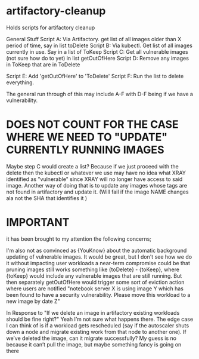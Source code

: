 # artifactory-cleanup
Holds scripts for artifactory cleanup

General Stuff
Script A: Via Artifactory. get list of all images older than X period of time, say in list toDelete
Script B: Via kubectl. Get list of all images currently in use. Say in a list of ToKeep
Script C: Get all vulnerable images (not sure how do to yet) in list getOutOfHere
Script D: Remove any images in ToKeep that are in ToDelete

Script E: Add 'getOutOfHere' to 'ToDelete'
Script F: Run the list to delete everything.

The general run through of this may include A-F with D-F being if we have a vulnerability. 

# DOES NOT COUNT FOR THE CASE WHERE WE NEED TO "UPDATE" CURRENTLY RUNNING IMAGES
Maybe step C would create a list? Because if we just proceed with the delete then the kubectl or whatever we use may have 
no idea what XRAY identified as "vulnerable" since XRAY will no longer have access to said image.
Another way of doing that is to update any images whose tags are not found in artifactory and update it. 
(Will fail if the image NAME changes ala not the SHA that identifies it )



# IMPORTANT
it has been brought to my attention the following concerns;

I'm also not as convinced as {YouKnow} about the automatic background updating of vulnerable images.  It would be great, but I don't see how we do it without impacting user workloads
a near-term compromise could be that pruning images still works something like {toDelete} - {toKeep}, where {toKeep} would include any vulnerable images that are still running.  But then separately getOutOfHere would trigger some sort of eviction action where users are notified "notebook server X is using image Y which has been found to have a security vulnerability.  Please move this workload to a new image by date Z"

In Response to "If we delete an image in artifactory existing workloads should be fine right?"
Yeah I’m not sure what happens there. The edge case I can think of is if a workload gets rescheduled (say if the autoscaler shuts down a node and migrate existing work from that node to another one). If we’ve deleted the image, can it migrate successfully? My guess is no because it can’t pull the image, but maybe something fancy is going on there